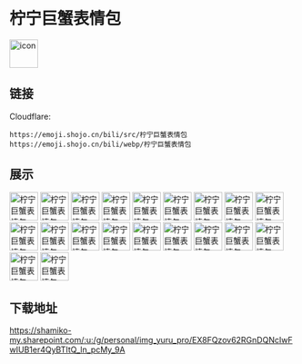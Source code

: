 # 柠宁巨蟹表情包
<img src="https://emoji.shojo.cn/bili/src/柠宁巨蟹表情包/icon.png" width="50" height="50" alt="icon">

## 链接
Cloudflare:
```
https://emoji.shojo.cn/bili/src/柠宁巨蟹表情包
https://emoji.shojo.cn/bili/webp/柠宁巨蟹表情包
```
## 展示
<img src="https://emoji.shojo.cn/bili/src/柠宁巨蟹表情包/柠宁巨蟹表情包-观星.png" width="50" height="50" alt="柠宁巨蟹表情包-观星">
<img src="https://emoji.shojo.cn/bili/src/柠宁巨蟹表情包/柠宁巨蟹表情包-确实.png" width="50" height="50" alt="柠宁巨蟹表情包-确实">
<img src="https://emoji.shojo.cn/bili/src/柠宁巨蟹表情包/柠宁巨蟹表情包-变笨蛋.png" width="50" height="50" alt="柠宁巨蟹表情包-变笨蛋">
<img src="https://emoji.shojo.cn/bili/src/柠宁巨蟹表情包/柠宁巨蟹表情包-阿巴.png" width="50" height="50" alt="柠宁巨蟹表情包-阿巴">
<img src="https://emoji.shojo.cn/bili/src/柠宁巨蟹表情包/柠宁巨蟹表情包-突然出现.png" width="50" height="50" alt="柠宁巨蟹表情包-突然出现">
<img src="https://emoji.shojo.cn/bili/src/柠宁巨蟹表情包/柠宁巨蟹表情包-对不起.png" width="50" height="50" alt="柠宁巨蟹表情包-对不起">
<img src="https://emoji.shojo.cn/bili/src/柠宁巨蟹表情包/柠宁巨蟹表情包-大哭.png" width="50" height="50" alt="柠宁巨蟹表情包-大哭">
<img src="https://emoji.shojo.cn/bili/src/柠宁巨蟹表情包/柠宁巨蟹表情包-哈哈哈.png" width="50" height="50" alt="柠宁巨蟹表情包-哈哈哈">
<img src="https://emoji.shojo.cn/bili/src/柠宁巨蟹表情包/柠宁巨蟹表情包-惊.png" width="50" height="50" alt="柠宁巨蟹表情包-惊">
<img src="https://emoji.shojo.cn/bili/src/柠宁巨蟹表情包/柠宁巨蟹表情包-打call.png" width="50" height="50" alt="柠宁巨蟹表情包-打call">
<img src="https://emoji.shojo.cn/bili/src/柠宁巨蟹表情包/柠宁巨蟹表情包-赞.png" width="50" height="50" alt="柠宁巨蟹表情包-赞">
<img src="https://emoji.shojo.cn/bili/src/柠宁巨蟹表情包/柠宁巨蟹表情包-妙.png" width="50" height="50" alt="柠宁巨蟹表情包-妙">
<img src="https://emoji.shojo.cn/bili/src/柠宁巨蟹表情包/柠宁巨蟹表情包-害怕.png" width="50" height="50" alt="柠宁巨蟹表情包-害怕">
<img src="https://emoji.shojo.cn/bili/src/柠宁巨蟹表情包/柠宁巨蟹表情包-脸红.png" width="50" height="50" alt="柠宁巨蟹表情包-脸红">
<img src="https://emoji.shojo.cn/bili/src/柠宁巨蟹表情包/柠宁巨蟹表情包-晚安.png" width="50" height="50" alt="柠宁巨蟹表情包-晚安">
<img src="https://emoji.shojo.cn/bili/src/柠宁巨蟹表情包/柠宁巨蟹表情包-摸鱼.png" width="50" height="50" alt="柠宁巨蟹表情包-摸鱼">
<img src="https://emoji.shojo.cn/bili/src/柠宁巨蟹表情包/柠宁巨蟹表情包-让我看看.png" width="50" height="50" alt="柠宁巨蟹表情包-让我看看">
<img src="https://emoji.shojo.cn/bili/src/柠宁巨蟹表情包/柠宁巨蟹表情包-土豆雷.png" width="50" height="50" alt="柠宁巨蟹表情包-土豆雷">
<img src="https://emoji.shojo.cn/bili/src/柠宁巨蟹表情包/柠宁巨蟹表情包-爱你.png" width="50" height="50" alt="柠宁巨蟹表情包-爱你">
<img src="https://emoji.shojo.cn/bili/src/柠宁巨蟹表情包/柠宁巨蟹表情包-给你一拳.png" width="50" height="50" alt="柠宁巨蟹表情包-给你一拳">

## 下载地址

https://shamiko-my.sharepoint.com/:u:/g/personal/img_yuru_pro/EX8FQzov62RGnDQNcIwFwIUB1er4QyBTItQ_ln_pcMy_9A
